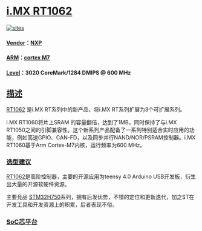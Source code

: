 ﻿# [i.MX RT1062](https://github.com/SoCXin/RT1062)

[![sites](http://182.61.61.133/link/resources/SoC.png)](http://www.SoC.Xin)

#### [Vendor](https://github.com/SoCXin/Vendor)：[NXP](https://www.nxp.com/)
#### [ARM](https://github.com/SoCXin/Cortex)：[cortex M7](https://github.com/SoCXin/CM7)
#### [Level](https://github.com/SoCXin/Level)：3020 CoreMark/1284 DMIPS @ 600 MHz

## [描述](https://github.com/SoCXin/RT1062/wiki)

[RT1062](https://github.com/SoCXin/RT1062) 是i.MX RT系列中的新产品，将i.MX RT系列扩展为3个可扩展系列。

i.MX RT1060将片上SRAM 的容量翻倍，达到了1MB，同时保持了与i.MX RT1050之间的引脚兼容性。这个新系列产品配备了一系列特别适合实时应用的功能，例如高速GPIO、CAN-FD，以及同步并行NAND/NOR/PSRAM控制器。i.MX RT1060基于Arm Cortex-M7内核，运行频率为600 MHz。

### [选型建议](https://github.com/SoCXin)


[RT1062](https://github.com/SoCXin/RT1062)是高阶控制器，主要的开源应用为teensy 4.0 Arduino USB开发板，衍生出大量的开源软硬件资源。

主要竞品 [STM32H750](https://github.com/SoCXin/STM32H750)系列，拥有后发优势，不错的定位和更新迭代，加之ST在开发工具和开发资源上的积累，后者表现不俗。

###  [SoC芯平台](http://www.SoC.Xin)
